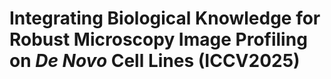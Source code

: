# Integrating Biological Knowledge for Robust Microscopy Image Profiling on *De Novo* Cell Lines (ICCV2025)
